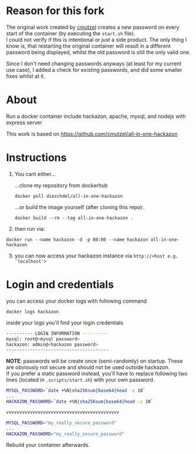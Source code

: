 # Reason for this fork
The original work created by [cmutzel](https://github.com/cmutzel) creates a new password on every start of the container (by executing the `start.sh` file). \
I could not verify if this is intentional or just a side product. The only thing I know is, that restarting the original container will result in a different password being displayed, whilst the old password is still the only valid one.

Since I don't need changing passwords anyways (at least for my current use case), I added a check for existing passwords, and did some smaller fixes whilst at it.

# About
Run a docker container include hackazon, apache, mysql, and nodejs with express server

This work is based on https://github.com/cmutzel/all-in-one-hackazon

# Instructions
1. You cant either...

   ...clone my repository from dockerhub
   ```
   docker pull dieschdel/all-in-one-hackazon
   ```
   
   ...or build the image yourself (after cloning this repo):
   ```
   docker build --rm --tag all-in-one-hackazon .
   ```

2. then run via: 
```
docker run --name hackazon -d -p 80:80 --name hackazon all-in-one-hackazon
```

3. you can now access your hackazon instance via `http://<host e.g. 'localhost'>`


# Login and credentials
you can access your docker logs with following command
```
docker logs hackazon
```

inside your logs you'll find your login credentials 

```sh
---------- LOGIN INFORMATION ----------
mysql: root@<mysql password>
hackazon: admin@<hackazon password>
---------------------------------------
```

**NOTE**: passwords will be create once (semi-randomly) on startup. These are obviously not secure and should not be used outside hackazon. \
If you prefer a static password instead, you'll have to replace following two lines (located in `.scripts/start.sh`) with your own password.
```sh
MYSQL_PASSWORD=`date +%N|sha256sum|base64|head -c 10`
...
HACKAZON_PASSWORD=`date +%N|sha256sum|base64|head -c 10`

vvvvvvvvvvvvvvvvvvvvvvvvvvvvvvvvvvvvvvvvvvv

MYSQL_PASSWORD="my_really_secure_password"
...
HACKAZON_PASSWORD="my_really_secure_password"
```
Rebuild your container afterwards.
